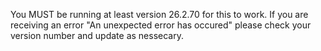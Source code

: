 You MUST be running at least version 26.2.70 for this to work.
If you are receiving an error "An unexpected error has occured" please check your version number and update as nessecary.

